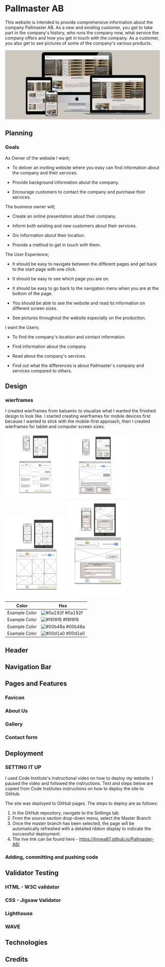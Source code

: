 # Pallmaster AB

This website is intended to provide comprehensive information about the company Pallmaster AB. As a new and existing customer, you get to take part in the company's history, who runs the company now, what service the company offers and how you get in touch with the company. As a customer, you also get to see pictures of some of the company's various products.

<img src="docs/readme_images/mockup.png" alt="mockup image">

## Planning

### Goals

As Owner of the website I want;

* To deliver an inviting website where you easy can find information about the company and their services.

* Provide background information about the company.

* Encourage customers to contact the company and purchase their services.

The business owner will;

* Create an online presentation about their company.

* Inform both existing and new customers about their services.

* Giv Information about their location.

* Provide a method to get in touch with them.

 The User Experience;

* It should be easy to navigate between the different pages and get back to the start page with one click.

* It should be easy to see which page you are on.

* It should be easy to go back to the navigation menu when you are at the bottom of the page.

* You should be able to see the website and read its information on different screen sizes.

* See pictures throughout the website especially on the production.

 I want the Users;

* To find the company's location and contact information.

* Find information about the company.

* Read about the company's services.

* Find out what the differences is about Pallmaster´s company and services compared to others.  

## Design

### wierframes
I created wierframes from balsamic to visualize what I wanted the finished design to look like. I started creating wierframes for
 mobile devices first because I wanted to stick with the mobile-first approach, then I created wierframes for tablet and computer screen sizes.
 
 <img src="docs/readme_images/Home.png" alt="screenshot-home" style="display:inline-block; margin: 0 auto; max-width:200px;">

<img src="docs/readme_images/About us.png" alt="screenshot-home" style="display:inline-block; margin: 0 auto; max-width:200px;">

 <img src="docs/readme_images/Gallery.png" alt="screenshot-home" style="display:inline-block; margin: 0 auto; max-width:200px;">

 <img src="docs/readme_images/Contact.png" alt="screenshot-home" style="display:inline-block; margin: 0 auto; max-width:200px;">

| Color             | Hex                                                                |
| ----------------- | ------------------------------------------------------------------ |
| Example Color | ![#0a192f](https://via.placeholder.com/10/0a192f?text=+) #0a192f |
| Example Color | ![#f8f8f8](https://via.placeholder.com/10/f8f8f8?text=+) #f8f8f8 |
| Example Color | ![#00b48a](https://via.placeholder.com/10/00b48a?text=+) #00b48a |
| Example Color | ![#00d1a0](https://via.placeholder.com/10/00b48a?text=+) #00d1a0 |

## Header
## Navigation Bar
## Pages and Features
### Favicon
### About Us
### Gallery
### Contact form

## Deployment
### SETTING IT UP
I used Code Institute's instructional video on how to deploy my website. I paused the video and followed the instructions. Text and steps below are copied from Code Institutes instructions on how to deploy the site to GitHub.

The site was deployed to GitHub pages. The steps to deploy are as follows:

1. In the GitHub repository, navigate to the Settings tab
2. From the source section drop-down menu, select the Master Branch
3. Once the master branch has been selected, the page will be automatically     refreshed with a detailed ribbon display to indicate the successful deployment.
4. The live link can be found here - https://linnea87.github.io/Pallmaster-AB/

### Adding, committing and pushing code


## Validator Testing
### HTML - W3C validator
### CSS - Jigsaw Validator
### Lighthouse
### WAVE
## Technologies
## Credits
